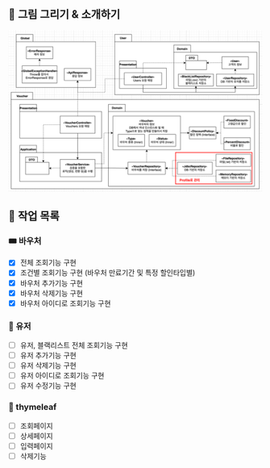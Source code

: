 ## 🎨 그림 그리기 & 소개하기
![img.png](weekly3.png)

## 🔪 작업 목록

### 🎟️ 바우처
- [x] 전체 조회기능 구현
- [x] 조건별 조회기능 구현 (바우처 만료기간 및 특정 할인타입별)
- [x] 바우처 추가기능 구현
- [x] 바우처 삭제기능 구현
- [x] 바우처 아이디로 조회기능 구현

### 👤 유저
- [ ] 유저, 블랙리스트 전체 조회기능 구현
- [ ] 유저 추가기능 구현
- [ ] 유저 삭제기능 구현
- [ ] 유저 아이디로 조회기능 구현
- [ ] 유저 수정기능 구현

### 📝 thymeleaf
- [ ] 조회페이지
- [ ] 상세페이지
- [ ] 입력페이지
- [ ] 삭제기능
